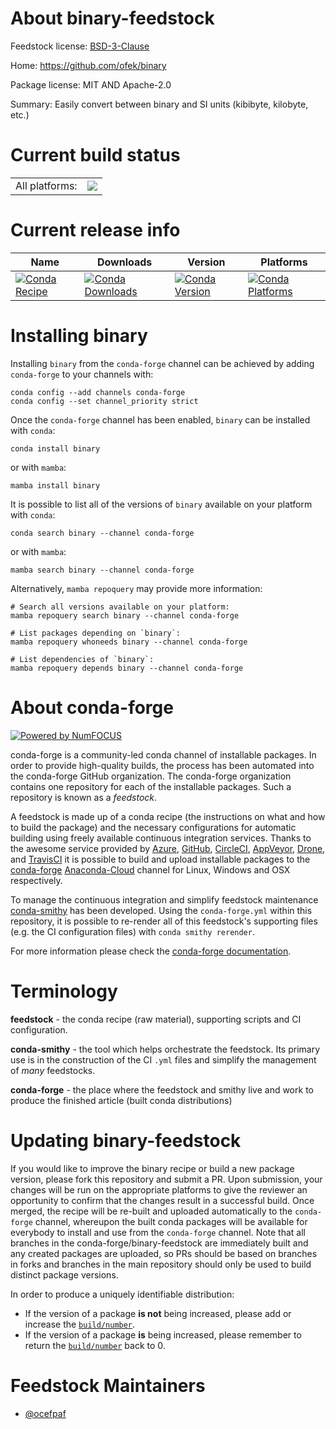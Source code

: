 About binary-feedstock
======================

Feedstock license: [BSD-3-Clause](https://github.com/conda-forge/binary-feedstock/blob/main/LICENSE.txt)

Home: https://github.com/ofek/binary

Package license: MIT AND Apache-2.0

Summary: Easily convert between binary and SI units (kibibyte, kilobyte, etc.)

Current build status
====================


<table><tr><td>All platforms:</td>
    <td>
      <a href="https://dev.azure.com/conda-forge/feedstock-builds/_build/latest?definitionId=20183&branchName=main">
        <img src="https://dev.azure.com/conda-forge/feedstock-builds/_apis/build/status/binary-feedstock?branchName=main">
      </a>
    </td>
  </tr>
</table>

Current release info
====================

| Name | Downloads | Version | Platforms |
| --- | --- | --- | --- |
| [![Conda Recipe](https://img.shields.io/badge/recipe-binary-green.svg)](https://anaconda.org/conda-forge/binary) | [![Conda Downloads](https://img.shields.io/conda/dn/conda-forge/binary.svg)](https://anaconda.org/conda-forge/binary) | [![Conda Version](https://img.shields.io/conda/vn/conda-forge/binary.svg)](https://anaconda.org/conda-forge/binary) | [![Conda Platforms](https://img.shields.io/conda/pn/conda-forge/binary.svg)](https://anaconda.org/conda-forge/binary) |

Installing binary
=================

Installing `binary` from the `conda-forge` channel can be achieved by adding `conda-forge` to your channels with:

```
conda config --add channels conda-forge
conda config --set channel_priority strict
```

Once the `conda-forge` channel has been enabled, `binary` can be installed with `conda`:

```
conda install binary
```

or with `mamba`:

```
mamba install binary
```

It is possible to list all of the versions of `binary` available on your platform with `conda`:

```
conda search binary --channel conda-forge
```

or with `mamba`:

```
mamba search binary --channel conda-forge
```

Alternatively, `mamba repoquery` may provide more information:

```
# Search all versions available on your platform:
mamba repoquery search binary --channel conda-forge

# List packages depending on `binary`:
mamba repoquery whoneeds binary --channel conda-forge

# List dependencies of `binary`:
mamba repoquery depends binary --channel conda-forge
```


About conda-forge
=================

[![Powered by
NumFOCUS](https://img.shields.io/badge/powered%20by-NumFOCUS-orange.svg?style=flat&colorA=E1523D&colorB=007D8A)](https://numfocus.org)

conda-forge is a community-led conda channel of installable packages.
In order to provide high-quality builds, the process has been automated into the
conda-forge GitHub organization. The conda-forge organization contains one repository
for each of the installable packages. Such a repository is known as a *feedstock*.

A feedstock is made up of a conda recipe (the instructions on what and how to build
the package) and the necessary configurations for automatic building using freely
available continuous integration services. Thanks to the awesome service provided by
[Azure](https://azure.microsoft.com/en-us/services/devops/), [GitHub](https://github.com/),
[CircleCI](https://circleci.com/), [AppVeyor](https://www.appveyor.com/),
[Drone](https://cloud.drone.io/welcome), and [TravisCI](https://travis-ci.com/)
it is possible to build and upload installable packages to the
[conda-forge](https://anaconda.org/conda-forge) [Anaconda-Cloud](https://anaconda.org/)
channel for Linux, Windows and OSX respectively.

To manage the continuous integration and simplify feedstock maintenance
[conda-smithy](https://github.com/conda-forge/conda-smithy) has been developed.
Using the ``conda-forge.yml`` within this repository, it is possible to re-render all of
this feedstock's supporting files (e.g. the CI configuration files) with ``conda smithy rerender``.

For more information please check the [conda-forge documentation](https://conda-forge.org/docs/).

Terminology
===========

**feedstock** - the conda recipe (raw material), supporting scripts and CI configuration.

**conda-smithy** - the tool which helps orchestrate the feedstock.
                   Its primary use is in the construction of the CI ``.yml`` files
                   and simplify the management of *many* feedstocks.

**conda-forge** - the place where the feedstock and smithy live and work to
                  produce the finished article (built conda distributions)


Updating binary-feedstock
=========================

If you would like to improve the binary recipe or build a new
package version, please fork this repository and submit a PR. Upon submission,
your changes will be run on the appropriate platforms to give the reviewer an
opportunity to confirm that the changes result in a successful build. Once
merged, the recipe will be re-built and uploaded automatically to the
`conda-forge` channel, whereupon the built conda packages will be available for
everybody to install and use from the `conda-forge` channel.
Note that all branches in the conda-forge/binary-feedstock are
immediately built and any created packages are uploaded, so PRs should be based
on branches in forks and branches in the main repository should only be used to
build distinct package versions.

In order to produce a uniquely identifiable distribution:
 * If the version of a package **is not** being increased, please add or increase
   the [``build/number``](https://docs.conda.io/projects/conda-build/en/latest/resources/define-metadata.html#build-number-and-string).
 * If the version of a package **is** being increased, please remember to return
   the [``build/number``](https://docs.conda.io/projects/conda-build/en/latest/resources/define-metadata.html#build-number-and-string)
   back to 0.

Feedstock Maintainers
=====================

* [@ocefpaf](https://github.com/ocefpaf/)

